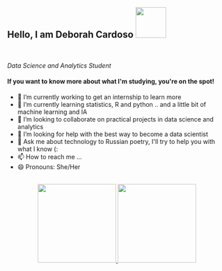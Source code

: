 <h2> Hello, I am Deborah Cardoso <img src="https://media.giphy.com/media/clGZt83rrz2aWje0tL/giphy.gif" width="70"></h2>
<br>
<p>
  <em>
    Data Science and Analytics Student  
    <img src="https://media.giphy.com/media/QtOt8WyYCGQBiJJ4ZJ/giphy.gif" width="15">
  </em>
</p>


<h4> If you want to know more about what I'm studying, you're on the spot! </h4>

- 🔭 I’m currently working to get an internship to learn more 
- 🌱 I’m currently learning statistics, R and python .. and a little bit of machine learning and IA
- 👯 I’m looking to collaborate on practical projects in data science and analytics 
- 🤔 I’m looking for help with the best way to become a data scientist
- 💬 Ask me about technology to Russian poetry, I'll try to help you with what I know (:
- 📫 How to reach me ...
- 😄 Pronouns: She/Her

<br>

<div align="center">
  <a href="https://github.com/dehscardoso">
  <img height="180em" src="https://github-readme-stats.vercel.app/api?username=dehscardoso&show_icons=true&theme=dracula&include_all_commits=true&count_private=true"/>
  <img height="180em" src="https://github-readme-stats.vercel.app/api/top-langs/?username=dehscardoso&layout=compact&langs_count=7&theme=dracula"/>
</div>
